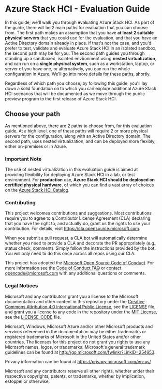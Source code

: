 Azure Stack HCI - Evaluation Guide
==============

In this guide, we'll walk you through evaluating Azure Stack HCI. As part of the guide, there will be 2 main paths for evaluation that you can choose from.  The first path makes an assumption that you have **at least 2 suitable physical servers** that you could use for the evaluation, and that you have an Active Directory domain already in place.  If that's not the case, and you'd prefer to test, validate and evaluate Azure Stack HCI in an isolated sandbox, the second path may be for you.  The second path guides you through standing up a sandboxed, isolated environment using **nested virtualization**, and can run on a **single physical system**, such as a workstation, laptop, or server of you have one, or alternatively, you can run the whole configuration in Azure.  We'll go into more details for these paths, shortly.

 Regardless of which path you choose, by following this guide, you'll lay down a solid foundation on to which you can explore additional Azure Stack HCI scenarios that will be documented as we move through the public preview program to the first release of Azure Stack HCI.

Choose your path
-----------
As mentioned above, there are 2 paths to choose from, for this evaluation guide.  At a high level, one of these paths will require 2 or more physical servers for the configuration, along with an Active Directory domain. The second path, uses nested virtualization, and can be deployed more flexibly, either on-premises or in Azure.





### Important Note ###
The use of nested virtualization in this evaluation guide is aimed at providing flexibility for deploying Azure Stack HCI in a lab, or test environment. For **production** use, **Azure Stack HCI should be deployed on certified physical hardware**, of which you can find a vast array of choices on the [Azure Stack HCI Catalog](https://azure.com/hci "Azure Stack HCI Catalog").



### Contributing ###

This project welcomes contributions and suggestions.  Most contributions require you to agree to a
Contributor License Agreement (CLA) declaring that you have the right to, and actually do, grant us
the rights to use your contribution. For details, visit https://cla.opensource.microsoft.com.

When you submit a pull request, a CLA bot will automatically determine whether you need to provide
a CLA and decorate the PR appropriately (e.g., status check, comment). Simply follow the instructions
provided by the bot. You will only need to do this once across all repos using our CLA.

This project has adopted the [Microsoft Open Source Code of Conduct](https://opensource.microsoft.com/codeofconduct/).
For more information see the [Code of Conduct FAQ](https://opensource.microsoft.com/codeofconduct/faq/) or
contact [opencode@microsoft.com](mailto:opencode@microsoft.com) with any additional questions or comments.

### Legal Notices ###

Microsoft and any contributors grant you a license to the Microsoft documentation and other content
in this repository under the [Creative Commons Attribution 4.0 International Public License](https://creativecommons.org/licenses/by/4.0/legalcode),
see the [LICENSE](LICENSE) file, and grant you a license to any code in the repository under the [MIT License](https://opensource.org/licenses/MIT), see the
[LICENSE-CODE](LICENSE-CODE) file.

Microsoft, Windows, Microsoft Azure and/or other Microsoft products and services referenced in the documentation
may be either trademarks or registered trademarks of Microsoft in the United States and/or other countries.
The licenses for this project do not grant you rights to use any Microsoft names, logos, or trademarks.
Microsoft's general trademark guidelines can be found at http://go.microsoft.com/fwlink/?LinkID=254653.

Privacy information can be found at https://privacy.microsoft.com/en-us/

Microsoft and any contributors reserve all other rights, whether under their respective copyrights, patents,
or trademarks, whether by implication, estoppel or otherwise.